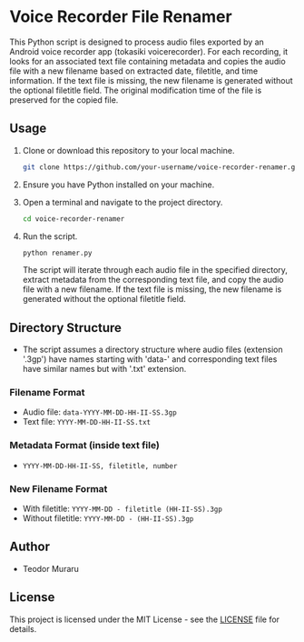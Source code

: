 # Voice Recorder File Renamer

This Python script is designed to process audio files exported by an Android voice recorder app (tokasiki voicerecorder). For each recording, it looks for an associated text file containing metadata and copies the audio file with a new filename based on extracted date, filetitle, and time information. If the text file is missing, the new filename is generated without the optional filetitle field. The original modification time of the file is preserved for the copied file.

## Usage

1. Clone or download this repository to your local machine.

   ```bash
   git clone https://github.com/your-username/voice-recorder-renamer.git
   ```

2. Ensure you have Python installed on your machine.

3. Open a terminal and navigate to the project directory.

   ```bash
   cd voice-recorder-renamer
   ```

4. Run the script.

   ```bash
   python renamer.py
   ```

   The script will iterate through each audio file in the specified directory, extract metadata from the corresponding text file, and copy the audio file with a new filename. If the text file is missing, the new filename is generated without the optional filetitle field.

## Directory Structure

- The script assumes a directory structure where audio files (extension '.3gp') have names starting with 'data-' and corresponding text files have similar names but with '.txt' extension.

### Filename Format

- Audio file: `data-YYYY-MM-DD-HH-II-SS.3gp`
- Text file: `YYYY-MM-DD-HH-II-SS.txt`

### Metadata Format (inside text file)

- `YYYY-MM-DD-HH-II-SS, filetitle, number`

### New Filename Format

- With filetitle: `YYYY-MM-DD - filetitle (HH-II-SS).3gp`
- Without filetitle: `YYYY-MM-DD - (HH-II-SS).3gp`

## Author

- Teodor Muraru

## License

This project is licensed under the MIT License - see the [LICENSE](LICENSE) file for details.
